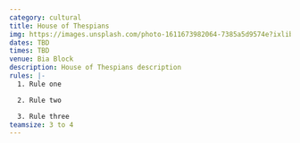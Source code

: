 ```yaml
---
category: cultural
title: House of Thespians
img: https://images.unsplash.com/photo-1611673982064-7385a5d9574e?ixlib=rb-4.0.3&ixid=M3wxMjA3fDB8MHxzZWFyY2h8M3x8ZHJhbWF8ZW58MHx8MHx8fDA%3D&auto=format&fit=crop&w=900&q=60
dates: TBD
times: TBD
venue: Bia Block
description: House of Thespians description
rules: |-
  1. Rule one

  2. Rule two

  3. Rule three
teamsize: 3 to 4
---
```


